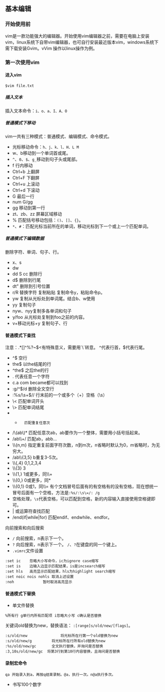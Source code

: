 ## 基本编辑 
### 开始使用前
vim是一款功能强大的编辑器。开始使用vim编辑器之前，需要在电脑上安装vim，linux系统下自带vim编辑器，也可自行安装最近版本vim，windows系统下需下载安装Gvim。vVim 操作以linux操作为例。
### 第一次使用vim
#### 进入vim
```
$vim file.txt 
```
##### 插入文本
插入文本命令：`i、o、a、I、A、O`
##### 普通模式下移动
vim一共有三种模式：普通模式、编辑模式、命令模式。
- 光标移动命令：`h、j、k、l、H、L M`
- w、b移动到一个单词首或尾。
- `^`、`0`、`$`、`g_`移动到句子头或尾部。
- f 行内移动
- Ctrl+b 上翻屏
- Ctrl+F 下翻屏
- Ctrl+u 上滚动
- Ctrl+d 下滚动
- G 最后一行
- num G/gg
- gg 移动到第一行
- zt、zb、zz 屏幕区域移动
- % 匹配括号移动包括：`()`、`[]`、`{}`。
- `*`、`#`：匹配光标当前所在的单词，移动光标到下一个或上一个匹配单词。
##### 普通模式下编辑数据
删除字符、单词、句子、行。
- x、s 
- dw
- dd S cc 删除行
- d$ 删除到行尾
- dt" 删除到引号位置
- r/R 替换字符
复制粘贴
复制命令y，粘贴命令p。
- yw 复制从光标处到单词尾。结合b、w使用
- yy 复制句子
- nyw、nyy复制多各单词和句子
- y/foo 从光标处复制到foo之前的内容。
- v+移动光标+y 复制句子、行
#### 普通模式下查找
注意：.*[]^%?~$<有特殊意义，需要用`\`转意。
^代表行首，$代表行尾。
- ^$      空行
- the$	  以the结尾的行
- ^the$   之后the的行
- .       代表任意一个字符
- c.a     com became都可以找到
- :g/^$/d  删除全文空行
- :%s/\s\+$// 行末前的一个或多个（\+）空格（\s）
- \\<      匹配单词开头
- \\>      匹配单词结尾
- *       匹配重复任意次
- /\\(ab\\)* 匹配任意次ab，ab要作为一个整体，需要用小括号括起来。
- /ab\\\\+/   匹配ab，abb...
- \\\\{n,m}	指定重复前面字符次数，n到m次，n省略时默认为0，m省略时，为无穷大。
- /ab\\\\{3,5} b重复3-5次。
- \\\\{,4} 0,1,2,3,4
- \\\\{3} 3
- \\\\{1,} 1或更多，同\\\\+
- \\\\{0,} 0或更多，同*
- \\\\{0,1} 0或1，同\\\\=
有个文档冒号后面有的有空格有的没有空格，现在想统一冒号后面有一个空格，方法是`:%s/:\s\=/: /g`
- 空格处理，`\s`代表空格，可以匹配到空格，新的内容输入直接使用空格键即可。
- \| 或运算符查找匹配
- /end\(if\|while\|for\) 匹配endif、endwhile、endfor。

向前搜索和向后搜索
- `/` 向前搜索，n表示下一个。
- `?` 向后搜索，n表示下一个。
`/`、`?`在键盘的同一个键上。
- `.vimrc`文件设置
```
:set ic    忽略大小写命令，ic为ignore case缩写
:set is    边输入边显示匹配结果，is是incsearch缩写
:set hls   高亮显示匹配结果，hls为highlight search缩写
:set noic nois nohls 取消上述设置
:noh			 暂时取消高亮显示
```
#### 普通模式下替换
- 单文件替换
```
%所有行 g单行内所有匹配项 i忽略大小写 c确认是否替换
```
关键词old替换为new，替换语法： `:[range]s/old/new/[flags]`。
```
:s/old/new				 将光标所在行第一个old替换为new
:s/old/new/g	  	 将光标所在行所有old替换为new
:%s/old/new/gc  	 全文执行替换，并询问是否替换
:3,10s/old/new/gc  将第3行到第10行内容替换，且询问是否替换
```
#### 录制宏命令
```
qa 开始录入到a，再按q结束录制。@a，执行一次。n@a执行多次。
```
- 书写100个数字
